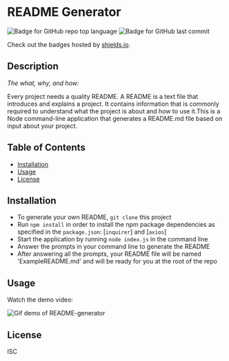 # README Generator
  ![Badge for GitHub repo top language](https://img.shields.io/github/languages/top/mariacowdrey/readme-generator?style=flat&logo=appveyor) ![Badge for GitHub last commit](https://img.shields.io/github/last-commit/mariacowdrey/readme-generator?style=flat&logo=appveyor)
  
  Check out the badges hosted by [shields.io](https://shields.io/).
  
## Description 
  
*The what, why, and how:* 
  
Every project needs a quality README. A README is a text file that introduces and explains a project. It contains information that is commonly required to understand what the project is about and how to use it.This is a Node command-line application that generates a README.md file based on input about your project.

## Table of Contents
* [Installation](#installation)
* [Usage](#usage)
* [License](#license)
  
## Installation

* To generate your own README, `git clone` this project
* Run `npm install` in order to install the npm package dependencies as specified in the `package.json`: [`inquirer`] and [`axios`]
* Start the application by running `node index.js` in the command line
* Answer the prompts in your command line to generate the README
* After answering all the prompts, your README file will be named 'ExampleREADME.md' and will be ready for you at the root of the repo

## Usage 
Watch the demo video:


![Gif demo of README-generator](demo.gif)

## License
ISC

 
